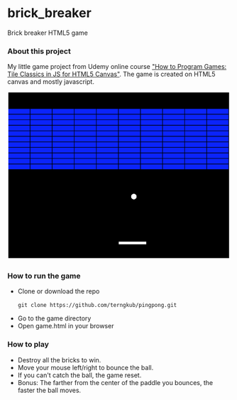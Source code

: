 # brick_breaker
Brick breaker HTML5 game

### About this project
My little game project from Udemy online course ["How to Program Games: Tile Classics in JS for HTML5 Canvas"](https://www.udemy.com/how-to-program-games). The game is created on HTML5 canvas and mostly javascript.

![Brick Breaker](/screenshot/screenshot.png?raw=true)

### How to run the game
* Clone or download the repo
  ```
  git clone https://github.com/terngkub/pingpong.git
  ```
* Go to the game directory
* Open game.html in your browser

### How to play
* Destroy all the bricks to win.
* Move your mouse left/right to bounce the ball.
* If you can't catch the ball, the game reset.
* Bonus: The farther from the center of the paddle you bounces, the faster the ball moves.
